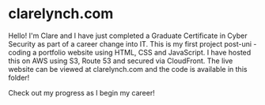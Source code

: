 # clarelynch.com
Hello! I'm Clare and I have just completed a Graduate Certificate in Cyber Security as part of a career change into IT. This is my first project post-uni - coding a portfolio website using HTML, CSS and JavaScript. I have hosted this on AWS using S3, Route 53 and secured via CloudFront. The live website can be viewed at clarelynch.com and the code is available in this folder! 

Check out my progress as I begin my career!  
